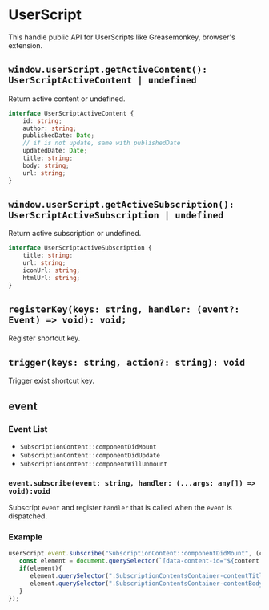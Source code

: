 # UserScript

This handle public API for UserScripts like Greasemonkey, browser's extension.

## `window.userScript.getActiveContent(): UserScriptActiveContent | undefined`

Return active content or undefined.

```ts
interface UserScriptActiveContent {
    id: string;
    author: string;
    publishedDate: Date;
    // if is not update, same with publishedDate
    updatedDate: Date;
    title: string;
    body: string;
    url: string;
}
```

## `window.userScript.getActiveSubscription(): UserScriptActiveSubscription | undefined`

Return active subscription or undefined.

```ts
interface UserScriptActiveSubscription {
    title: string;
    url: string;
    iconUrl: string;
    htmlUrl: string;
}
```

## `registerKey(keys: string, handler: (event?: Event) => void): void;`

Register shortcut key.


## `trigger(keys: string, action?: string): void`

Trigger exist shortcut key.

## event

### Event List

- `SubscriptionContent::componentDidMount`
- `SubscriptionContent::componentDidUpdate`
- `SubscriptionContent::componentWillUnmount`

### `event.subscribe(event: string, handler: (...args: any[]) => void):void`

Subscript `event` and register `handler` that is called when the `event` is dispatched.

### Example

```js
userScript.event.subscribe("SubscriptionContent::componentDidMount", (content) => {
   const element = document.querySelector(`[data-content-id="${content.contentId}"]`);
   if(element){
      element.querySelector(".SubscriptionContentsContainer-contentTitle").classList.add("ng-content");
      element.querySelector(".SubscriptionContentsContainer-contentBody").setAttribute("hidden", true);
   } 
});
```